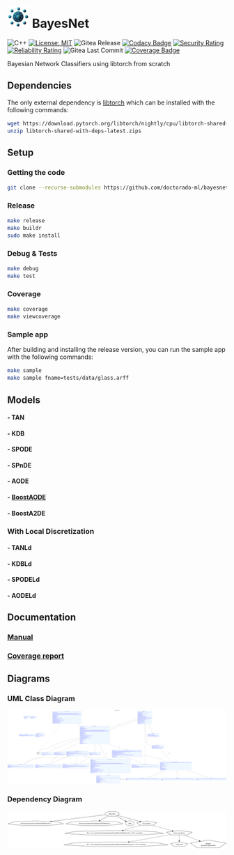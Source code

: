 # <img src="logo.png" alt="logo" width="50"/>  BayesNet

![C++](https://img.shields.io/badge/c++-%2300599C.svg?style=flat&logo=c%2B%2B&logoColor=white)
[![License: MIT](https://img.shields.io/badge/License-MIT-blue.svg)](<https://opensource.org/licenses/MIT>)
![Gitea Release](https://img.shields.io/gitea/v/release/rmontanana/bayesnet?gitea_url=https://gitea.rmontanana.es:3000)
[![Codacy Badge](https://app.codacy.com/project/badge/Grade/cf3e0ac71d764650b1bf4d8d00d303b1)](https://app.codacy.com/gh/Doctorado-ML/BayesNet/dashboard?utm_source=gh&utm_medium=referral&utm_content=&utm_campaign=Badge_grade)
[![Security Rating](https://sonarcloud.io/api/project_badges/measure?project=rmontanana_BayesNet&metric=security_rating)](https://sonarcloud.io/summary/new_code?id=rmontanana_BayesNet)
[![Reliability Rating](https://sonarcloud.io/api/project_badges/measure?project=rmontanana_BayesNet&metric=reliability_rating)](https://sonarcloud.io/summary/new_code?id=rmontanana_BayesNet)
![Gitea Last Commit](https://img.shields.io/gitea/last-commit/rmontanana/bayesnet?gitea_url=https://gitea.rmontanana.es:3000&logo=gitea)
[![Coverage Badge](https://img.shields.io/badge/Coverage-99,0%25-green)](html/index.html)

Bayesian Network Classifiers using libtorch from scratch

## Dependencies

The only external dependency is [libtorch](https://pytorch.org/cppdocs/installing.html) which can be installed with the following commands:

```bash
wget https://download.pytorch.org/libtorch/nightly/cpu/libtorch-shared-with-deps-latest.zip
unzip libtorch-shared-with-deps-latest.zips
```

## Setup

### Getting the code

```bash
git clone --recurse-submodules https://github.com/doctorado-ml/bayesnet
```

### Release

```bash
make release
make buildr
sudo make install
```

### Debug & Tests

```bash
make debug
make test
```

### Coverage

```bash
make coverage
make viewcoverage
```

### Sample app

After building and installing the release version, you can run the sample app with the following commands:

```bash
make sample
make sample fname=tests/data/glass.arff
```

## Models

#### - TAN

#### - KDB

#### - SPODE

#### - SPnDE

#### - AODE

#### - [BoostAODE](docs/BoostAODE.md)

#### - BoostA2DE

### With Local Discretization

#### - TANLd

#### - KDBLd

#### - SPODELd

#### - AODELd

## Documentation

### [Manual](https://rmontanana.github.io/bayesnet/)

### [Coverage report](https://rmontanana.github.io/bayesnet/coverage/index.html)

## Diagrams

### UML Class Diagram

![BayesNet UML Class Diagram](diagrams/BayesNet.svg)

### Dependency Diagram

![BayesNet Dependency Diagram](diagrams/dependency.svg)
